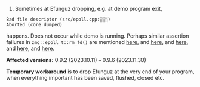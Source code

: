 1. Sometimes at Efunguz dropping, e.g. at demo program exit,

```
Bad file descriptor (src/epoll.cpp:░░░)
Aborted (core dumped)
```

happens. Does not occur while demo is running. Perhaps similar assertion failures in `zmq::epoll_t::rm_fd()` are mentioned [here](https://github.com/zeromq/libzmq/issues/1627), and [here](https://hyperledger-indy.readthedocs.io/projects/plenum/en/latest/misc/zeromq_features.html#there-is-no-ability-to-track-and-drop-clients-connections-using-zeromq-api), and [here](https://marc.info/?l=zeromq-dev&m=138373847229120&w=2), and [here](https://www.mail-archive.com/zeromq-dev@lists.zeromq.org/msg28846.html), and [here](https://www.mail-archive.com/zeromq-dev@lists.zeromq.org/msg31287.html).

**Affected versions:** 0.9.2 (2023.10.11) – 0.9.6 (2023.11.30)

**Temporary workaround** is to drop Efunguz at the very end of your program, when everything important has been saved, flushed, closed etc.